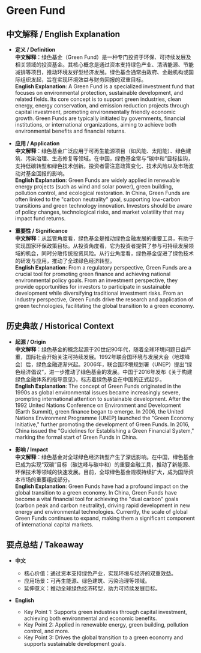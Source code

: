 # Green Fund

## 中文解释 / English Explanation

* **定义 / Definition**  
  **中文解释**：绿色基金（Green Fund）是一种专门投资于环保、可持续发展及相关领域的投资基金。其核心概念是通过资本支持绿色产业、清洁能源、节能减排等项目，推动环境友好型经济发展。绿色基金通常由政府、金融机构或国际组织发起，旨在实现环境效益与财务回报的双重目标。  
  **English Explanation**: A Green Fund is a specialized investment fund that focuses on environmental protection, sustainable development, and related fields. Its core concept is to support green industries, clean energy, energy conservation, and emission reduction projects through capital investment, promoting environmentally friendly economic growth. Green Funds are typically initiated by governments, financial institutions, or international organizations, aiming to achieve both environmental benefits and financial returns.

* **应用 / Application**  
  **中文解释**：绿色基金广泛应用于可再生能源项目（如风能、太阳能）、绿色建筑、污染治理、生态修复等领域。在中国，绿色基金常与“碳中和”目标挂钩，支持低碳转型和绿色技术创新。投资者需注意政策变化、技术风险以及市场波动对基金回报的影响。  
  **English Explanation**: Green Funds are widely applied in renewable energy projects (such as wind and solar power), green building, pollution control, and ecological restoration. In China, Green Funds are often linked to the "carbon neutrality" goal, supporting low-carbon transitions and green technology innovation. Investors should be aware of policy changes, technological risks, and market volatility that may impact fund returns.

* **重要性 / Significance**  
  **中文解释**：从监管角度看，绿色基金是推动绿色金融发展的重要工具，有助于实现国家环保政策目标。从投资角度看，它为投资者提供了参与可持续发展领域的机会，同时分散传统投资风险。从行业角度看，绿色基金促进了绿色技术的研发与应用，推动了全球绿色经济转型。  
  **English Explanation**: From a regulatory perspective, Green Funds are a crucial tool for promoting green finance and achieving national environmental policy goals. From an investment perspective, they provide opportunities for investors to participate in sustainable development while diversifying traditional investment risks. From an industry perspective, Green Funds drive the research and application of green technologies, facilitating the global transition to a green economy.

## 历史典故 / Historical Context

* **起源 / Origin**  
  **中文解释**：绿色基金的概念起源于20世纪90年代，随着全球环境问题日益严重，国际社会开始关注可持续发展。1992年联合国环境与发展大会（地球峰会）后，绿色金融逐渐兴起。2006年，联合国环境规划署（UNEP）提出“绿色经济倡议”，进一步推动了绿色基金的发展。中国于2016年发布《关于构建绿色金融体系的指导意见》，标志着绿色基金在中国的正式起步。  
  **English Explanation**: The concept of Green Funds originated in the 1990s as global environmental issues became increasingly severe, prompting international attention to sustainable development. After the 1992 United Nations Conference on Environment and Development (Earth Summit), green finance began to emerge. In 2006, the United Nations Environment Programme (UNEP) launched the "Green Economy Initiative," further promoting the development of Green Funds. In 2016, China issued the "Guidelines for Establishing a Green Financial System," marking the formal start of Green Funds in China.

* **影响 / Impact**  
  **中文解释**：绿色基金对全球绿色经济转型产生了深远影响。在中国，绿色基金已成为实现“双碳”目标（碳达峰与碳中和）的重要金融工具，推动了新能源、环保技术等领域的快速发展。目前，全球绿色基金规模持续扩大，成为国际资本市场的重要组成部分。  
  **English Explanation**: Green Funds have had a profound impact on the global transition to a green economy. In China, Green Funds have become a vital financial tool for achieving the "dual carbon" goals (carbon peak and carbon neutrality), driving rapid development in new energy and environmental technologies. Currently, the scale of global Green Funds continues to expand, making them a significant component of international capital markets.

## 要点总结 / Takeaway

* **中文**  
  - 核心价值：通过资本支持绿色产业，实现环境与经济的双重效益。  
  - 应用场景：可再生能源、绿色建筑、污染治理等领域。  
  - 延伸意义：推动全球绿色经济转型，助力可持续发展目标。  

* **English**  
  - Key Point 1: Supports green industries through capital investment, achieving both environmental and economic benefits.  
  - Key Point 2: Applied in renewable energy, green building, pollution control, and more.  
  - Key Point 3: Drives the global transition to a green economy and supports sustainable development goals.
